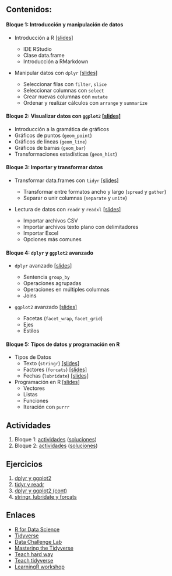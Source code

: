 ## Contenidos:

#### **Bloque 1:** Introducción y manipulación de datos
   - Introducción a R [[slides]](./src/00-intro.html)
     - IDE RStudio
     - Clase data.frame
     - Introducción a RMarkdown

   - Manipular datos con `dplyr` [[slides]](./src/01-dplyr.html)
     - Seleccionar filas con `filter`, `slice`
     - Seleccionar columnas con `select`
     - Crear nuevas columnas con `mutate`
     - Ordenar y realizar cálculos con `arrange` y `summarize`


#### **Bloque 2:** Visualizar datos con `ggplot2` [[slides]](./src/02-ggplot2.html)
   - Introducción a la gramática de gráficos
   - Gráficos de puntos (`geom_point`)
   - Gráficos de lineas (`geom_line`)
   - Gráficos de barras (`geom_bar`)
   - Transformaciones estadísticas (`geom_hist`)


#### **Bloque 3:** Importar y transformar datos
   - Transformar data.frames con `tidyr` [[slides]](./src/03-tidyr.html)
     - Transformar entre formatos ancho y largo (`spread` y `gather`)
     - Separar o unir columnas (`separate` y `unite`)

   - Lectura de datos con `readr` y `readxl` [[slides]](./src/04-readr.html)
     - Importar archivos CSV
     - Importar archivos texto plano con delimitadores
     - Importar Excel
     - Opciones más comunes


#### **Bloque 4:** `dplyr` y `ggplot2` avanzado
   - `dplyr` avanzado [[slides]](./src/10-dplyr_cont.html)
     - Sentencia `group_by`
     - Operaciones agrupadas
     - Operaciones en múltiples columnas
     - Joins

   - `ggplot2` avanzado [[slides]](./src/09-ggplot2_cont.html)
     - Facetas (`facet_wrap`, `facet_grid`)
     - Ejes
     - Estilos


#### **Bloque 5:** Tipos de datos y programación en R
   - Tipos de Datos
     - Texto (`stringr`) [[slides]](./src/05-stringr.html)
     - Factores (`forcats`) [[slides]](./src/06-forcats.html)
     - Fechas (`lubridate`) [[slides]](./src/07-lubridate.html)
   - Programación en R [[slides]](./src/08-purrr.html)
     - Vectores
     - Listas
     - Funciones
     - Iteración con `purrr`

## Actividades

1. Bloque 1: [actividades](actividades/bloque1.md) ([soluciones](actividades/bloque1_sol.md))
2. Bloque 2: [actividades](actividades/bloque2.md) ([soluciones](actividades/bloque2_sol.md))

## Ejercicios

1. [dplyr y ggplot2](ejercicios/ejercicios1.html)
2. [tidyr y readr](ejercicios/ejercicios2.html)
3. [dplyr y ggplot2 (cont)](ejercicios/ejercicios3.html)
4. [stringr, lubridate y forcats](ejercicios/ejercicios4.html)

## Enlaces

- [R for Data Science](http://r4ds.had.co.nz/)
- [Tidyverse](https://www.tidyverse.org/)
- [Data Challenge Lab](https://dcl-2019-04.github.io/curriculum/)
- [Mastering the Tidyverse](https://github.com/rstudio/master-the-tidyverse)
- [Teach hard way](http://varianceexplained.org/r/teach-hard-way/)
- [Teach tidyverse](http://varianceexplained.org/r/teach-tidyverse/)
- [LearningR workshop](https://nyu-cdsc.github.io/learningr/)
